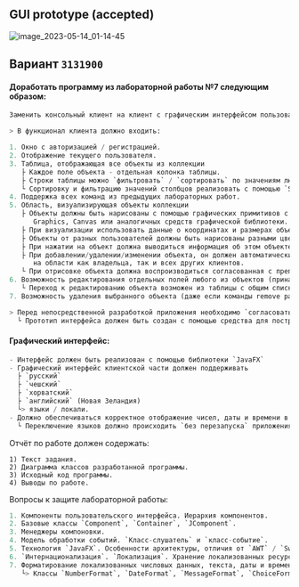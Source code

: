 ## GUI prototype (accepted)
![image_2023-05-14_01-14-45](https://github.com/worthant/Java_labs/assets/43885024/c75f712c-cf44-411d-82b1-a9a3af8cccf7)

## Вариант `3131900`

#### Доработать программу из лабораторной работы №7 следующим образом:

```python
Заменить консольный клиент на клиент с графическим интерфейсом пользователя(GUI). 

> В функционал клиента должно входить:

1. Окно с авторизацией / регистрацией.
2. Отображение текущего пользователя.
3. Таблица, отображающая все объекты из коллекции
   ├ Каждое поле объекта - отдельная колонка таблицы.
   ├ Строки таблицы можно `фильтровать` / `сортировать` по значениям любой из колонок. 
   └ Сортировку и фильтрацию значений столбцов реализовать с помощью `Streams API`.
4. Поддержка всех команд из предыдущих лабораторных работ.
5. Область, визуализирующая объекты коллекции
   ├ Объекты должны быть нарисованы с помощью графических примитивов с использованием 
      Graphics, Canvas или аналогичных средств графической библиотеки.
   ├ При визуализации использовать данные о координатах и размерах объекта.
   ├ Объекты от разных пользователей должны быть нарисованы разными цветами.
   ├ При нажатии на объект должна выводиться информация об этом объекте.
   ├ При добавлении/удалении/изменении объекта, он должен автоматически появиться/исчезнуть/измениться
      на области как владельца, так и всех других клиентов. 
   └ При отрисовке объекта должна воспроизводиться согласованная с преподавателем `анимация`.
6. Возможность редактирования отдельных полей любого из объектов (принадлежащего пользователю). 
   └ Переход к редактированию объекта возможен из таблицы с общим списком объектов и из области с визуализацией объекта.
7. Возможность удаления выбранного объекта (даже если команды remove ранее не было).

> Перед непосредственной разработкой приложения необходимо `согласовать прототип интерфейса` с преподавателем. 
  └ Прототип интерфейса должен быть создан с помощью средства для построения прототипов интерфейсов(`mockplus`, draw.io, etc.)
```

#### Графический интерфейс:
```python
- Интерфейс должен быть реализован с помощью библиотеки `JavaFX`
- Графический интерфейс клиентской части должен поддерживать 
  ├ `русский`
  ├ `чешский`
  ├ `хорватский`
  ├ `английский` (Новая Зеландия)
  └> языки / локали. 
- Должно обеспечиваться корректное отображение чисел, даты и времени в соответстии с `локалью`. 
  └ Переключение языков должно происходить `без перезапуска` приложения. Локализованные ресурсы должны `храниться в классе`.
```

Отчёт по работе должен содержать:

    1) Текст задания.
    2) Диаграмма классов разработанной программы.
    3) Исходный код программы.
    4) Выводы по работе.

Вопросы к защите лабораторной работы:
```python
1. Компоненты пользовательского интерфейса. Иерархия компонентов.
2. Базовые классы `Component`, `Container`, `JComponent`.
3. Менеджеры компоновки.
4. Модель обработки событий. `Класс-слушатель` и `класс-событие`.
5. Технология `JavaFX`. Особенности архитектуры, отличия от `AWT` / `Swing`.
6. `Интернационализация`. `Локализация`. Хранение локализованных ресурсов.
7. Форматирование локализованных числовых данных, текста, даты и времени. 
   └> Классы `NumberFormat`, `DateFormat`, `MessageFormat`, `ChoiceFormat`.
```

